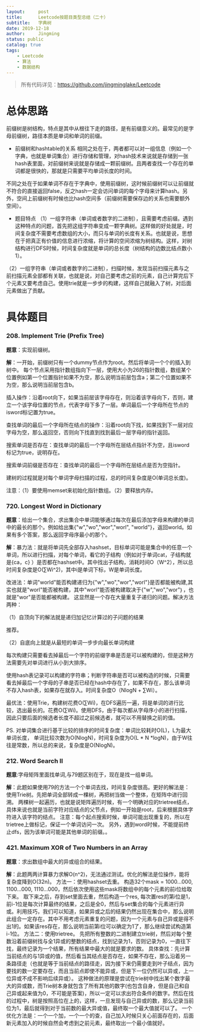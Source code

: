 ```yaml
---
layout:     post
title:      Leetcode按题目类型总结（二十）
subtitle:   字典树
date: 2019-12-18
author:     Jingming
status: public
catalog: true
tags:
    - Leetcode
    - 算法
    - 数据结构
---
```


> 所有代码详见：https://github.com/jingminglake/Leetcode

# 总体思路
前缀树是树结构，特点是其中从根往下走的路径，是有前缀意义的。最常见的是字母前缀树，路径本质是单词和单词的前缀。
- 前缀树和hashtable的关系
相同之处在于，两者都可以对一组信息（例如一个字典，也就是单词集合）进行存储和管理，对hash技术来说就是存储到一张hash表里面，对前缀树来说就是存储成一颗前缀树。且两者查找一个存在的单词都是很快的，那就是只需要平均单词长度的时间。

不同之处在于如果单词不存在于字典中，使用前缀树，这时候前缀树可以让前缀就不符合的直接返回false，反之hash一定会访问单词的每个字母来计算hash。另外，空间上前缀树有时候也比hash空间多（前缀树需要保存边的关系也需要额外空间）。

- 题目特点
（1）一组字符串（单词或者数字的二进制），且需要考虑前缀。遇到这种特点的问题，首先把这组字符串变成一颗字典树。这样做的好处就是，时间复杂度不需要考虑数组的大小，而只与单词的长度有关系。也就是说，思想在于把真正有价值的信息进行浓缩，将计算的空间浓缩为树结构。这样，对树结构进行DFS时候，时间复杂度就是单词的总长度（树结构的边数比结点数小1）。

（2）一组字符串（单词或者数字的二进制），扫描时候，发现当前扫描元素与之前扫描元素全部都有关联，也就是说，对自己要考虑之前的元素，自己计算完后下个元素又要考虑自己。使用trie就是一步步的构建，这样自己就融入了树，对后面元素做出了贡献。
# 具体题目
### 208. Implement Trie (Prefix Tree)
**题意**：实现前缀树。

**解**：一开始，前缀树只有一个dummy节点作为root。然后将单词一个个的插入到树中。
每个节点采用指针数组指向下一层，使用大小为26的指针数组，数组某个位置例如第一个位置指针如果不为空，那么说明当前层包含a；第二个位置如果不为空，那么说明当前层包含b。

插入操作：沿着root向下，如果当前层该字母存在，则沿着该字母向下，否则，建立一个该字母位置的节点，代表字母下多了一层。单词最后一个字母所在节点的isword标记置为true。

查找单词的最后一个字母所在结点的操作：沿着root向下找，如果找到下一层对应字母为空，那么返回空，否则向下找直到找到最后一层字母的指针返回。

搜索单词是否存在：查找单词的最后一个字母所在层结点指针不为空，且isword标记为true，说明存在。

搜索单词前缀是否存在：查找单词的最后一个字母所在层结点是否为空指针。

建树的过程就是对每个单词字母扫描的过程，总的时间复杂度是O(单词总长度)。

注意：（1）要使用memset来初始化指针数组。（2）要释放内存。
### 720. Longest Word in Dictionary
**题意**：给出一个集合，求出集合中单词能够通过每次在最后添加字母来构建的单词中的最长的那个。例如给出集{"w","wo","wor","worl", "world"}，返回world。如果有多个答案，那么返回字母序最小的那个。

**解**：暴力法：就是将单词先全部存入hashset，目标单词可能是集合中的任意一个单词，所以进行扫描，对每个单词，看它的子结构（例如对于单词cat，子结构就是{ca，c} ）是否都在hashset中。其中找出子结构，消耗时间O（W^2），所以总时间复杂度是O(∑Wi^2)，其中i是单词下标，W是单词长度。

改进法：单词"world"能否构建递归为{"w","wo","wor","worl"}是否都能被构建,其实也就是"worl"能否被构建，其中"worl"能否被构建取决于{"w","wo","wor"｝，也就是"wor"是否能都被构建。
这显然是一个存在大量重复子递归的问题。解决方法两种：

（1）自顶向下的解法就是递归加记忆计算过的子问题的结果

 推荐。

（2）自底向上就是从最短的单词一步步向最长单词构建

每次构建只需要看去掉最后一个字符的前缀字串是否是可以被构建的，但是这种方法需要先对单词进行从小到大排序。

使用hash表记录可以构建的字符串；判断字符串是否可以被构造的时候，只需要看去掉最后一个字母的子串是否已经在hash中存在了，如果不存在，那么该单词不存入hash表，如果存在就存入。时间复杂度O（NlogN + ∑Wi）。

最优法：使用Trie，构建树花费O(∑Wi)，在DFS遍历一遍，将是单词的进行比较，选出最长的。花费O(∑Wi)。使用DFS，由于每次都从字母序小的进行扫描，因此只要后面的候选者长度不超过之前候选者，就可以不用替换之前的值。

PS. 对单词集合进行基于比较的排序的时间复杂度：单词比较耗时O(L)，L为最大单词长度， 单词比较次数为O(NlogN)，时间复杂度为O(L * N *logN)，由于W往往是常数，所以总的来说，复杂度是O(NlogN)。
### 212. Word Search II
**题意**:字母矩阵里面找单词,与79题区别在于，现在是找一组单词。

**解**：此题如果使用79的方法一个个单词去找，时间复杂度很高。更好的解法是：使用Trie树。先把单词全部转成一棵树，再把树当做一个整体，在矩阵中进行回溯。
两棵树一起遍历，也就是说矩阵遍历时候，有一个明确对应的trietree结点，具体来说也就是当前字符对应结点的父节点，例如一开始是root，后来根据具体字符进入该字符的结点。
注意：每个起点搜索时候，单词可能出现重复的，所以在trietree上做标记，保证一个单词访问一次。
另外，遇到word时候，不能提前终止dfs，因为该单词可能是其他单词的前缀。。
### 421. Maximum XOR of Two Numbers in an Array
**题意**：求出数组中最大的异或组合的结果。

**解**：此题两两计算暴力求解O(n^2)，无法通过测试。优化的解法是位操作，能将复杂度降到O(32n)。
方法一：使用hashset去重。
构造32个mask = 1000…000, 1100…000, 1110…000，然后依次使用这些mask将数组中的每个元素的前i位给取下来。
取下来之后，存到set里面去重，然后构造一个res, 每次置res的第i位是1，前i-1位是每次计算最终的结果，之后是全0，然后与set集合的每个元素进行异或。利用技巧，我们可以知道，如果异或之后的结果仍然出现在集合中，那么说明此组合一定存在。其中不用考虑元素重复的问题，因为一个元素与自己异或是得不出1的。如果该res存在，那么说明当前第i位可以确定为1了，那么继续尝试构造第i-1位。
方法二：使用trietree。
先把所有整数的二进制建立trie树，然后对每个整数沿着前缀树找与全1异或的整数的结点，找到记录为1，否则记录为0，一直往下找，最终记录为一个结果，所有结果中最大的就是要求的数。
具体查找：先计算当前结点的与1异或的值，然后看当其结点是否存在，如果不存在，那么沿着另一条路径走（也就是等于当前结点的路径走，因为接下来仍需要走到叶子结点，因为要找的数一定要存在，而且当前点即使不能异或，但是下一位仍然可以异或，上一位异或不成不影响后续异或）。
这种做法的原理是尝试在trie树中找出某个数字最大的异或数，而Trie树本身就包含了所有其他的数字(也包含自身，但是自己和自己异或起来值为0，不可能是答案)，所以一定可以求出符合条件的数字。然后在找的过程中，树是按照高位在上的，这样，一旦发现与自己异或的数，那么记录当前位为1，最后就得到对于当前数的最大异或值，最终取一个最大值就可以了。
一个优化方法是：一个一个加，一个一个的查，自己加入时候只关心前面存在的，后面新元素加入的时候自然会考虑到之前元素，最终取出一个最小值就好。
